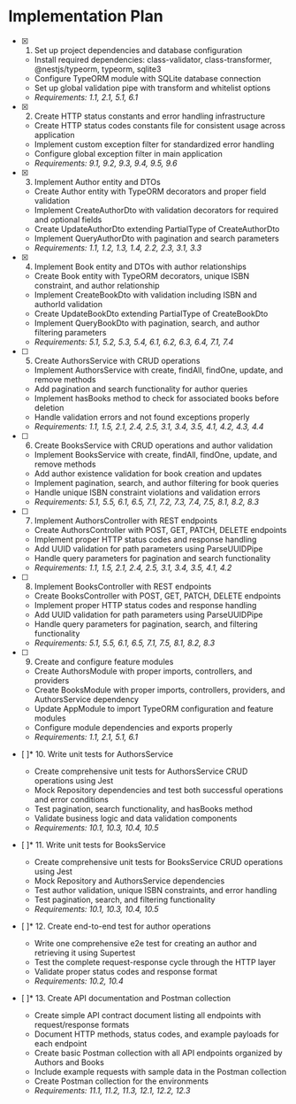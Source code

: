 # Implementation Plan

- [x] 1. Set up project dependencies and database configuration





  - Install required dependencies: class-validator, class-transformer, @nestjs/typeorm, typeorm, sqlite3
  - Configure TypeORM module with SQLite database connection
  - Set up global validation pipe with transform and whitelist options
  - _Requirements: 1.1, 2.1, 5.1, 6.1_

- [x] 2. Create HTTP status constants and error handling infrastructure





  - Create HTTP status codes constants file for consistent usage across application
  - Implement custom exception filter for standardized error handling
  - Configure global exception filter in main application
  - _Requirements: 9.1, 9.2, 9.3, 9.4, 9.5, 9.6_

- [x] 3. Implement Author entity and DTOs





  - Create Author entity with TypeORM decorators and proper field validation
  - Implement CreateAuthorDto with validation decorators for required and optional fields
  - Create UpdateAuthorDto extending PartialType of CreateAuthorDto
  - Implement QueryAuthorDto with pagination and search parameters
  - _Requirements: 1.1, 1.2, 1.3, 1.4, 2.2, 2.3, 3.1, 3.3_

- [x] 4. Implement Book entity and DTOs with author relationships





  - Create Book entity with TypeORM decorators, unique ISBN constraint, and author relationship
  - Implement CreateBookDto with validation including ISBN and authorId validation
  - Create UpdateBookDto extending PartialType of CreateBookDto
  - Implement QueryBookDto with pagination, search, and author filtering parameters
  - _Requirements: 5.1, 5.2, 5.3, 5.4, 6.1, 6.2, 6.3, 6.4, 7.1, 7.4_

- [ ] 5. Create AuthorsService with CRUD operations
  - Implement AuthorsService with create, findAll, findOne, update, and remove methods
  - Add pagination and search functionality for author queries
  - Implement hasBooks method to check for associated books before deletion
  - Handle validation errors and not found exceptions properly
  - _Requirements: 1.1, 1.5, 2.1, 2.4, 2.5, 3.1, 3.4, 3.5, 4.1, 4.2, 4.3, 4.4_

- [ ] 6. Create BooksService with CRUD operations and author validation
  - Implement BooksService with create, findAll, findOne, update, and remove methods
  - Add author existence validation for book creation and updates
  - Implement pagination, search, and author filtering for book queries
  - Handle unique ISBN constraint violations and validation errors
  - _Requirements: 5.1, 5.5, 6.1, 6.5, 7.1, 7.2, 7.3, 7.4, 7.5, 8.1, 8.2, 8.3_

- [ ] 7. Implement AuthorsController with REST endpoints
  - Create AuthorsController with POST, GET, PATCH, DELETE endpoints
  - Implement proper HTTP status codes and response handling
  - Add UUID validation for path parameters using ParseUUIDPipe
  - Handle query parameters for pagination and search functionality
  - _Requirements: 1.1, 1.5, 2.1, 2.4, 2.5, 3.1, 3.4, 3.5, 4.1, 4.2_

- [ ] 8. Implement BooksController with REST endpoints
  - Create BooksController with POST, GET, PATCH, DELETE endpoints
  - Implement proper HTTP status codes and response handling
  - Add UUID validation for path parameters using ParseUUIDPipe
  - Handle query parameters for pagination, search, and filtering functionality
  - _Requirements: 5.1, 5.5, 6.1, 6.5, 7.1, 7.5, 8.1, 8.2, 8.3_

- [ ] 9. Create and configure feature modules
  - Create AuthorsModule with proper imports, controllers, and providers
  - Create BooksModule with proper imports, controllers, providers, and AuthorsService dependency
  - Update AppModule to import TypeORM configuration and feature modules
  - Configure module dependencies and exports properly
  - _Requirements: 1.1, 2.1, 5.1, 6.1_

- [ ]* 10. Write unit tests for AuthorsService
  - Create comprehensive unit tests for AuthorsService CRUD operations using Jest
  - Mock Repository dependencies and test both successful operations and error conditions
  - Test pagination, search functionality, and hasBooks method
  - Validate business logic and data validation components
  - _Requirements: 10.1, 10.3, 10.4, 10.5_

- [ ]* 11. Write unit tests for BooksService
  - Create comprehensive unit tests for BooksService CRUD operations using Jest
  - Mock Repository and AuthorsService dependencies
  - Test author validation, unique ISBN constraints, and error handling
  - Test pagination, search, and filtering functionality
  - _Requirements: 10.1, 10.3, 10.4, 10.5_

- [ ]* 12. Create end-to-end test for author operations
  - Write one comprehensive e2e test for creating an author and retrieving it using Supertest
  - Test the complete request-response cycle through the HTTP layer
  - Validate proper status codes and response format
  - _Requirements: 10.2, 10.4_

- [ ]* 13. Create API documentation and Postman collection
  - Create simple API contract document listing all endpoints with request/response formats
  - Document HTTP methods, status codes, and example payloads for each endpoint
  - Create basic Postman collection with all API endpoints organized by Authors and Books
  - Include example requests with sample data in the Postman collection
  - Create Postman collection for the environments
  - _Requirements: 11.1, 11.2, 11.3, 12.1, 12.2, 12.3_